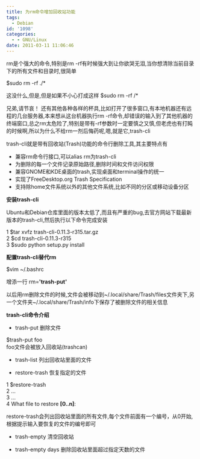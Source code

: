 ```yaml
---
title: 为rm命令增加回收站功能
tags:
  - Debian
id: '1098'
categories:
  - - GNU/Linux
date: 2011-03-11 11:06:46
---
```


rm是个强大的命令,特别是rm -rf有时候强大到让你欲哭无泪,当你想清除当前目录下的所有文件和目录时,很简单
<!-- more -->
$sudo rm \-rf ./*  

这没什么,但是,但是如果不小心打成这样
$sudo rm \-rf /*  

兄弟,请节哀！
还有其他各种各样的杯具,比如打开了很多窗口,有本地机器还有远程的几台服务器,本来想从这台机器执行rm -rf命令,却错误的输入到了其他机器的终端窗口,总之rm太危险了,特别是带有-rf参数时一定要慎之又慎,但老虎也有打盹的时候啊,所以为什么不给rm一剂后悔药呢,嗯,就是它,trash-cli

trash-cli就是带有回收站(Trash)功能的命令行删除工具,其主要特点有

*   兼容rm命令行接口,可以alias rm为trash-cli
*   为删除的每一个文件记录原始路径,删除时间和文件访问权限
*   兼容GNOME和KDE桌面的trash,实现桌面和terminal操作的统一
*   实现了FreeDesktop.org Trash Specification
*   支持除home文件系统以外的其他文件系统,比如不同的分区或移动设备分区

  
**安装trash-cli**

Ubuntu和Debian仓库里面的版本太低了,而且有严重的bug,去官方网站下载最新版本的trash-cli,然后执行以下命令完成安装

1 $tar xvfz trash-cli\-0.11.3\-r315.tar.gz   
2 $cd trash-cli\-0.11.3\-r315  
3 $sudo python setup.py install  

**配置trash-cli替代rm**

$vim ~/.bashrc  

增添一行
rm\=**'**trash-put**'**  

以后用rm删除文件的时候,文件会被移动到~/.local/share/Trash/files文件夹下,另一个文件夹~/.local/share/Trash/info下保存了被删除文件的相关信息

**trash-cli命令介绍**

*   trash-put 删除文件

$trash\-put foo  
foo文件会被放入回收站(trashcan)

*   trash-list 列出回收站里面的文件

*   restore-trash 恢复指定的文件

1 $restore\-trash  
2 ...  
3 ...  
4 What file to restore **\[**0..n**\]**:  

restore-trash会列出回收站里面的所有文件,每个文件前面有一个编号，从0开始,根据提示输入要恢复的文件的编号即可

*   trash-empty 清空回收站

*   trash-empty days 删除回收站里面超过指定天数的文件